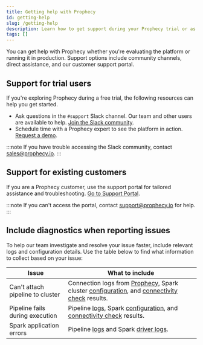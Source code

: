 ```yaml
---
title: Getting help with Prophecy
id: getting-help
slug: /getting-help
description: Learn how to get support during your Prophecy trial or as a customer
tags: []
---
```


You can get help with Prophecy whether you're evaluating the platform or running it in production. Support options include community channels, direct assistance, and our customer support portal.

## Support for trial users

If you're exploring Prophecy during a free trial, the following resources can help you get started.

- Ask questions in the `#support` Slack channel. Our team and other users are available to help. [Join the Slack community](https://prophecy-io-support.slack.com/archives/C01P1PD7JJY).
- Schedule time with a Prophecy expert to see the platform in action. [Request a demo](https://www.prophecy.io/request-a-demo).

:::note
If you have trouble accessing the Slack community, contact [sales@prophecy.io](mailto:sales@prophecy.io).
:::

## Support for existing customers

If you are a Prophecy customer, use the support portal for tailored assistance and troubleshooting. [Go to Support Portal](https://prophecy.zendesk.com/).

:::note
If you can't access the portal, contact [support@prophecy.io](mailto:support@prophecy.io) for help.
:::

## Include diagnostics when reporting issues

To help our team investigate and resolve your issue faster, include relevant logs and configuration details. Use the table below to find what information to collect based on your issue:

| Issue                            | What to include                                                                                                                                                                                     |
| -------------------------------- | --------------------------------------------------------------------------------------------------------------------------------------------------------------------------------------------------- |
| Can't attach pipeline to cluster | Connection logs from [Prophecy](./prophecy-details.md), Spark cluster [configuration](./spark-cluster-details.md), and [connectivity check](./spark-cluster-details.md#connectivity-check) results. |
| Pipeline fails during execution  | Pipeline [logs](./prophecy-details.md), Spark [configuration](./spark-cluster-details.md#spark-configurations), and [connectivity check](./spark-cluster-details.md#connectivity-check) results.    |
| Spark application errors         | Pipeline [logs](./prophecy-details.md) and Spark [driver logs](https://docs.databricks.com/en/compute/troubleshooting/debugging-spark-ui.html#driver-logs).                                         |
